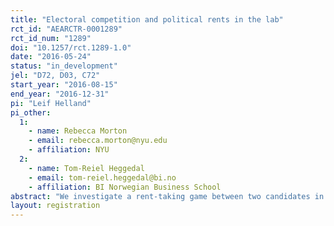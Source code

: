 ```yaml
---
title: "Electoral competition and political rents in the lab"
rct_id: "AEARCTR-0001289"
rct_id_num: "1289"
doi: "10.1257/rct.1289-1.0"
date: "2016-05-24"
status: "in_development"
jel: "D72, D03, C72"
start_year: "2016-08-15"
end_year: "2016-12-31"
pi: "Leif Helland"
pi_other:
  1:
    - name: Rebecca Morton
    - email: rebecca.morton@nyu.edu
    - affiliation: NYU
  2:
    - name: Tom-Reiel Heggedal
    - email: tom-reiel.heggedal@bi.no
    - affiliation: BI Norwegian Business School
abstract: "We investigate a rent-taking game between two candidates in a laboratory experiment. We are particularly interested in the interaction between noise and exogenous rents on rent-taking behavior. "
layout: registration
---
```


